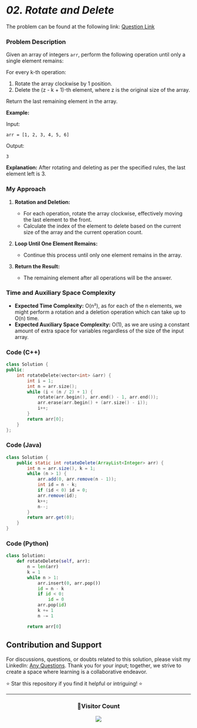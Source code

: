 # _02. Rotate and Delete_

The problem can be found at the following link: [Question Link](https://www.geeksforgeeks.org/problems/rotate-and-delete-1587115621/1)

### Problem Description

Given an array of integers `arr`, perform the following operation until only a single element remains:

For every k-th operation:

1. Rotate the array clockwise by 1 position.
2. Delete the (z - k + 1)-th element, where z is the original size of the array.

Return the last remaining element in the array.

**Example:**

Input:

```
arr = [1, 2, 3, 4, 5, 6]
```

Output:

```
3
```

**Explanation:** After rotating and deleting as per the specified rules, the last element left is 3.

### My Approach

1. **Rotation and Deletion:**

   - For each operation, rotate the array clockwise, effectively moving the last element to the front.
   - Calculate the index of the element to delete based on the current size of the array and the current operation count.

2. **Loop Until One Element Remains:**

   - Continue this process until only one element remains in the array.

3. **Return the Result:**
   - The remaining element after all operations will be the answer.

### Time and Auxiliary Space Complexity

- **Expected Time Complexity:** O(n²), as for each of the n elements, we might perform a rotation and a deletion operation which can take up to O(n) time.
- **Expected Auxiliary Space Complexity:** O(1), as we are using a constant amount of extra space for variables regardless of the size of the input array.

### Code (C++)

```cpp
class Solution {
public:
    int rotateDelete(vector<int> &arr) {
        int i = 1;
        int n = arr.size();
        while (i < (n / 2) + 1) {
            rotate(arr.begin(), arr.end() - 1, arr.end());
            arr.erase(arr.begin() + (arr.size() - i));
            i++;
        }
        return arr[0];
    }
};
```

### Code (Java)

```java
class Solution {
    public static int rotateDelete(ArrayList<Integer> arr) {
        int n = arr.size(), k = 1;
        while (n > 1) {
            arr.add(0, arr.remove(n - 1));
            int id = n - k;
            if (id < 0) id = 0;
            arr.remove(id);
            k++;
            n--;
        }
        return arr.get(0);
    }
}
```

### Code (Python)

```python
class Solution:
    def rotateDelete(self, arr):
        n = len(arr)
        k = 1
        while n > 1:
            arr.insert(0, arr.pop())
            id = n - k
            if id < 0:
                id = 0
            arr.pop(id)
            k += 1
            n -= 1

        return arr[0]
```

## Contribution and Support

For discussions, questions, or doubts related to this solution, please visit my LinkedIn: [Any Questions](https://www.linkedin.com/in/patel-hetkumar-sandipbhai-8b110525a/). Thank you for your input; together, we strive to create a space where learning is a collaborative endeavor.

⭐ Star this repository if you find it helpful or intriguing! ⭐

---

<div align=center>
  <h3><b>📍Visitor Count</b></h3>
</div>

<p align="center">   
  <img src="https://profile-counter.glitch.me/Hunterdii/count.svg" />  
</p>
